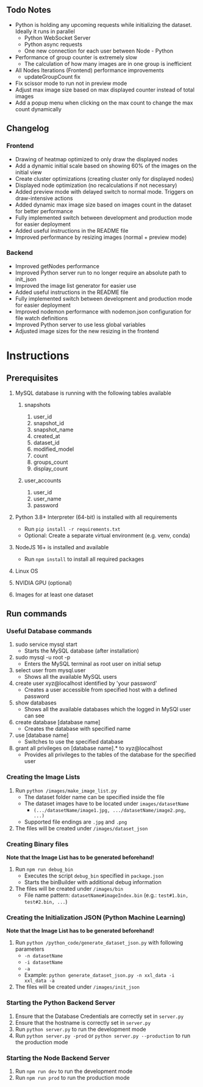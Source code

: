 ## Todo Notes
- Python is holding any upcoming requests while initializing the dataset.
Ideally it runs in parallel 
   - Python WebSocket Server
   - Python async requests
   - One new connection for each user between Node - Python
- Performance of group counter is extremely slow
   - The calculation of how many images are in one group is inefficient
- All Nodes Iterations (Frontend) performance improvements
   - updateGroupCount fix
- Fix scissor mode to run not in preview mode
- Adjust max image size based on max displayed counter instead of total images
- Add a popup menu when clicking on the max count to change the max count dynamically


## Changelog
### Frontend
- Drawing of heatmap optimized to only draw the displayed nodes
- Add a dynamic initial scale based on showing 60% of the images on the initial view
- Create cluster optimizations (creating cluster only for displayed nodes)
- Displayed node optimization (no recalculations if not necessary)
- Added preview mode with delayed switch to normal mode. Triggers on draw-intensive actions
- Added dynamic max image size based on images count in the dataset for better performance
- Fully implemented switch between development and production mode for easier deployment
- Added useful instructions in the README file
- Improved performance by resizing images (normal + preview mode)
### Backend
- Improved getNodes performance
- Improved Python server run to no longer require an absolute path to init_json
- Improved the image list generator for easier use
- Added useful instructions in the README file
- Fully implemented switch between development and production mode for easier deployment
- Improved nodemon performance with nodemon.json configuration for file watch definitions
- Improved Python server to use less global variables
- Adjusted image sizes for the new resizing in the frontend

# Instructions

## Prerequisites

1. MySQL database is running with the following tables available
   1. snapshots
      1. user_id
      2. snapshot_id
      3. snapshot_name
      4. created_at
      5. dataset_id
      6. modified_model
      7. count
      8. groups_count
      9. display_count

    2. user_accounts
       1. user_id
       2. user_name
       3. password
   
2. Python 3.8+ Interpreter (64-bit) is installed with all requirements
   - Run `pip install -r requirements.txt`
   - Optional: Create a separate virtual environment (e.g. venv, conda)
3. NodeJS 16+ is installed and available
   - Run `npm install` to install all required packages
4. Linux OS
5. NVIDIA GPU (optional)
7. Images for at least one dataset

## Run commands

### Useful Database commands

1. sudo service mysql start
    - Starts the MySQL database (after installation)
2. sudo mysql -u root -p
    - Enters the MySQL terminal as root user on initial setup
3. select user from mysql.user
    - Shows all the available MySQL users
4. create user xyz@localhost identified by 'your password'
    - Creates a user accessible from specified host with a defined password
5. show databases
    - Shows all the available databases which the logged in MySQl user can see
6. create database [database name]
    - Creates the database with specified name
6. use [database name]
    - Switches to use the specified database
7. grant all privileges on [database name].* to xyz@localhost
    - Provides all privileges to the tables of the database for the specified user

### Creating the Image Lists
1. Run `python /images/make_image_list.py`
    - The dataset folder name can be specified inside the file
    - The dataset images have to be located under `images/datasetName`
        - `(.../datasetName/image1.jpg, .../datasetName/image2.png, ...)`
    - Supported file endings are `.jpg` and `.png`
2. The files will be created under `/images/dataset_json`

### Creating Binary files
**Note that the Image List has to be generated beforehand!**
1. Run `npm run debug_bin`
    - Executes the script `debug_bin` specified in `package.json`
    - Starts the binBuilder with additional debug information
2. The files will be created under `/images/bin`
    - File name pattern: `datasetName#imageIndex.bin` 
      (e.g.: `test#1.bin, test#2.bin, ...`)
      
### Creating the Initialization JSON (Python Machine Learning)
**Note that the Image List has to be generated beforehand!**
1. Run `python /python_code/generate_dataset_json.py` with following parameters
    - `-n datasetName`
    - `-i datasetName`
    - `-a`
    - Example: `python generate_dataset_json.py -n xxl_data -i xxl_data -a`
2. The files will be created under `/images/init_json`    


### Starting the Python Backend Server
1. Ensure that the Database Credentials are correctly set in `server.py`
2. Ensure that the hostname is correctly set in `server.py`
3. Run `python server.py` to run the development mode
4. Run `python server.py -prod` or `python server.py --production` to run the production mode

### Starting the Node Backend Server
1. Run `npm run dev` to run the development mode
2. Run `npm run prod` to run the production mode